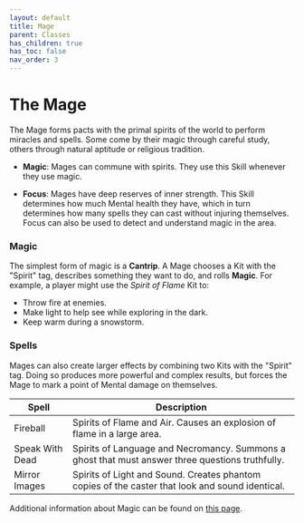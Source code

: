 ```yaml
---
layout: default
title: Mage
parent: Classes
has_children: true
has_toc: false
nav_order: 3
---
```


# The Mage

The Mage forms pacts with the primal spirits of the world to perform miracles and spells. Some come by their magic through careful study, others through natural aptitude or religious tradition.

-   **<span style="color: {{ site.mage_color }}">Magic</span>**: Mages can commune with spirits. They use this Skill whenever they use magic.

-   **<span style="color: {{ site.mage_color }}">Focus</span>**: Mages have deep reserves of inner strength. This Skill determines how much Mental health they have, which in turn determines how many spells they can cast without injuring themselves. Focus can also be used to detect and understand magic in the area.

### Magic

The simplest form of magic is a **Cantrip**. A Mage chooses a Kit with the "Spirit" tag, describes something they want to do, and rolls **<span style="color: {{ site.mage_color }}">Magic</span>**. For example, a player might use the _Spirit of Flame_ Kit to:

-   Throw fire at enemies.
-   Make light to help see while exploring in the dark.
-   Keep warm during a snowstorm.

### Spells

Mages can also create larger effects by combining two Kits with the "Spirit" tag. Doing so produces more powerful and complex results, but forces the Mage to mark a point of Mental damage on themselves.

| Spell           | Description                                                                                      |
| --------------- | ------------------------------------------------------------------------------------------------ |
| Fireball        | Spirits of Flame and Air. Causes an explosion of flame in a large area.                          |
| Speak With Dead | Spirits of Language and Necromancy. Summons a ghost that must answer three questions truthfully. |
| Mirror Images   | Spirits of Light and Sound. Creates phantom copies of the caster that look and sound identical.  |

Additional information about Magic can be found on [this page](../../more_resources/magic/index.md).
